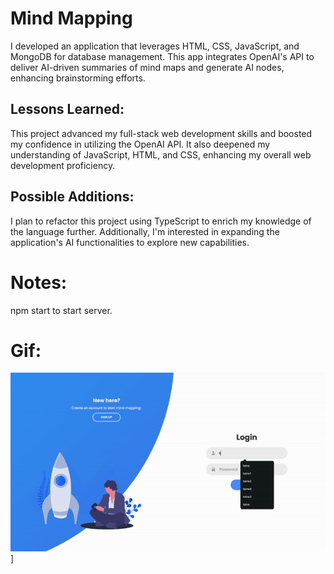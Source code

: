 # Mind Mapping
I developed an application that leverages HTML, CSS, JavaScript, and MongoDB for database management. This app integrates OpenAI's API to deliver AI-driven summaries of mind maps and generate AI nodes, enhancing brainstorming efforts.

## Lessons Learned:
This project advanced my full-stack web development skills and boosted my confidence in utilizing the OpenAI API. It also deepened my understanding of JavaScript, HTML, and CSS, enhancing my overall web development proficiency.

## Possible Additions:
I plan to refactor this project using TypeScript to enrich my knowledge of the language further. Additionally, I'm interested in expanding the application's AI functionalities to explore new capabilities.

# Notes:
npm start to start server.

# Gif:
![gif](./demo.gif)]
